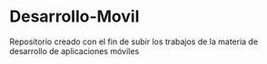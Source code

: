 # Desarrollo-Movil
Repositorio creado con el fin de subir los trabajos de la materia de desarrollo de aplicaciones móviles
